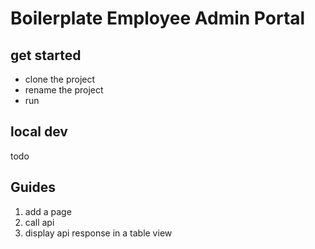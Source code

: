 # Boilerplate Employee Admin Portal

## get started

- clone the project
- rename the project
- run

## local dev

todo

## Guides

1. add a page
2. call api
3. display api response in a table view